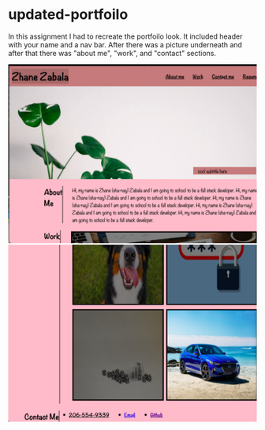 # updated-portfoilo

In this assignment I had to recreate the portfoilo look. It included header with your name and a nav bar. After there was a picture underneath and after that there was "about me", "work", and "contact" sections.

![portfoilo demo](./images/Finish.png) 
![bottom portfoilo](./images/Finishtwo.png)